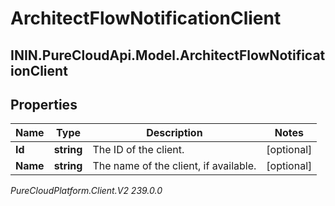 # ArchitectFlowNotificationClient

## ININ.PureCloudApi.Model.ArchitectFlowNotificationClient

## Properties

|Name | Type | Description | Notes|
|------------ | ------------- | ------------- | -------------|
| **Id** | **string** | The ID of the client. | [optional] |
| **Name** | **string** | The name of the client, if available. | [optional] |



_PureCloudPlatform.Client.V2 239.0.0_
